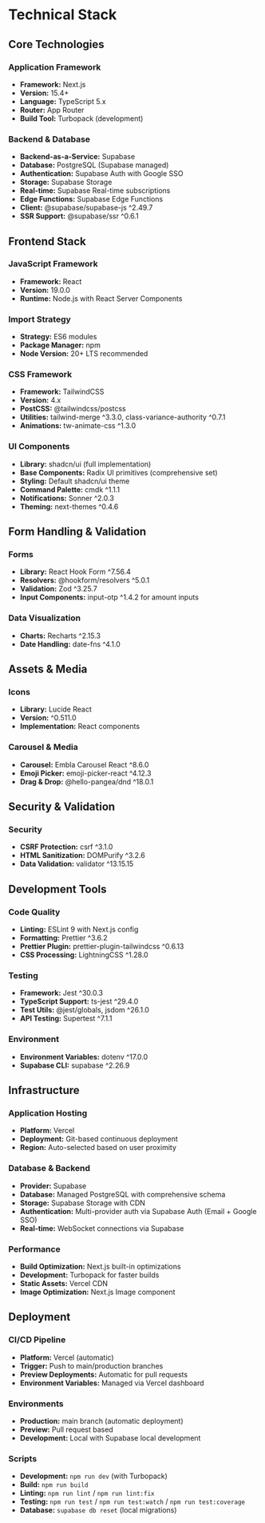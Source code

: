 # Technical Stack

## Core Technologies

### Application Framework

- **Framework:** Next.js
- **Version:** 15.4+
- **Language:** TypeScript 5.x
- **Router:** App Router
- **Build Tool:** Turbopack (development)

### Backend & Database

- **Backend-as-a-Service:** Supabase
- **Database:** PostgreSQL (Supabase managed)
- **Authentication:** Supabase Auth with Google SSO
- **Storage:** Supabase Storage
- **Real-time:** Supabase Real-time subscriptions
- **Edge Functions:** Supabase Edge Functions
- **Client:** @supabase/supabase-js ^2.49.7
- **SSR Support:** @supabase/ssr ^0.6.1

## Frontend Stack

### JavaScript Framework

- **Framework:** React
- **Version:** 19.0.0
- **Runtime:** Node.js with React Server Components

### Import Strategy

- **Strategy:** ES6 modules
- **Package Manager:** npm
- **Node Version:** 20+ LTS recommended

### CSS Framework

- **Framework:** TailwindCSS
- **Version:** 4.x
- **PostCSS:** @tailwindcss/postcss
- **Utilities:** tailwind-merge ^3.3.0, class-variance-authority ^0.7.1
- **Animations:** tw-animate-css ^1.3.0

### UI Components

- **Library:** shadcn/ui (full implementation)
- **Base Components:** Radix UI primitives (comprehensive set)
- **Styling:** Default shadcn/ui theme
- **Command Palette:** cmdk ^1.1.1
- **Notifications:** Sonner ^2.0.3
- **Theming:** next-themes ^0.4.6

## Form Handling & Validation

### Forms

- **Library:** React Hook Form ^7.56.4
- **Resolvers:** @hookform/resolvers ^5.0.1
- **Validation:** Zod ^3.25.7
- **Input Components:** input-otp ^1.4.2 for amount inputs

### Data Visualization

- **Charts:** Recharts ^2.15.3
- **Date Handling:** date-fns ^4.1.0

## Assets & Media

### Icons

- **Library:** Lucide React
- **Version:** ^0.511.0
- **Implementation:** React components

### Carousel & Media

- **Carousel:** Embla Carousel React ^8.6.0
- **Emoji Picker:** emoji-picker-react ^4.12.3
- **Drag & Drop:** @hello-pangea/dnd ^18.0.1

## Security & Validation

### Security

- **CSRF Protection:** csrf ^3.1.0
- **HTML Sanitization:** DOMPurify ^3.2.6
- **Data Validation:** validator ^13.15.15

## Development Tools

### Code Quality

- **Linting:** ESLint 9 with Next.js config
- **Formatting:** Prettier ^3.6.2
- **Prettier Plugin:** prettier-plugin-tailwindcss ^0.6.13
- **CSS Processing:** LightningCSS ^1.28.0

### Testing

- **Framework:** Jest ^30.0.3
- **TypeScript Support:** ts-jest ^29.4.0
- **Test Utils:** @jest/globals, jsdom ^26.1.0
- **API Testing:** Supertest ^7.1.1

### Environment

- **Environment Variables:** dotenv ^17.0.0
- **Supabase CLI:** supabase ^2.26.9

## Infrastructure

### Application Hosting

- **Platform:** Vercel
- **Deployment:** Git-based continuous deployment
- **Region:** Auto-selected based on user proximity

### Database & Backend

- **Provider:** Supabase
- **Database:** Managed PostgreSQL with comprehensive schema
- **Storage:** Supabase Storage with CDN
- **Authentication:** Multi-provider auth via Supabase Auth (Email + Google SSO)
- **Real-time:** WebSocket connections via Supabase

### Performance

- **Build Optimization:** Next.js built-in optimizations
- **Development:** Turbopack for faster builds
- **Static Assets:** Vercel CDN
- **Image Optimization:** Next.js Image component

## Deployment

### CI/CD Pipeline

- **Platform:** Vercel (automatic)
- **Trigger:** Push to main/production branches
- **Preview Deployments:** Automatic for pull requests
- **Environment Variables:** Managed via Vercel dashboard

### Environments

- **Production:** main branch (automatic deployment)
- **Preview:** Pull request based
- **Development:** Local with Supabase local development

### Scripts

- **Development:** `npm run dev` (with Turbopack)
- **Build:** `npm run build`
- **Linting:** `npm run lint` / `npm run lint:fix`
- **Testing:** `npm run test` / `npm run test:watch` / `npm run test:coverage`
- **Database:** `supabase db reset` (local migrations)
